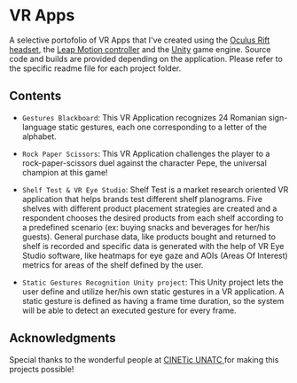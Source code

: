 # VR Apps

A selective portofolio of VR Apps that I've created using the [Oculus Rift headset](https://www.oculus.com/rift), the [Leap Motion controller](https://www.leapmotion.com/) and the [Unity](https://unity.com/) game engine. Source code and builds are provided depending on the application. Please refer to the specific readme file for each project folder.

## Contents

* ```Gestures Blackboard```: This VR Application recognizes  24 Romanian sign-language static gestures, each one corresponding to  a letter of the alphabet.

* ```Rock Paper Scissors```: This VR Application challenges the player to a rock-paper-scissors duel against the character Pepe, the universal champion at this game!

* ```Shelf Test & VR Eye Studio```: Shelf Test is a market research oriented VR application that helps brands test different shelf planograms. Five shelves with different product placement strategies are created and a respondent chooses the desired products from each shelf according to a predefined scenario (ex: buying snacks and beverages for her/his guests). General purchase data, like products bought and returned to shelf is recorded and specific data is generated with the help of VR Eye Studio software, like heatmaps for eye gaze and AOIs (Areas Of Interest) metrics for areas of the shelf defined by the user.

* ```Static Gestures Recognition Unity project```: This Unity project lets the user define and utilize her/his own static gestures in a VR application. A static gesture is defined as having a frame time duration, so the system will be able to detect an executed gesture for every frame.

## Acknowledgments

Special thanks to the wonderful people at [CINETic UNATC ](https://cinetic.arts.ro/en/home/) for making this projects possible!
